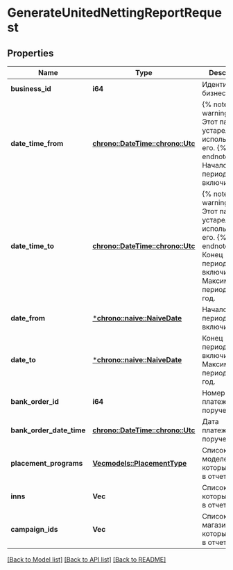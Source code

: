 # GenerateUnitedNettingReportRequest

## Properties
Name | Type | Description | Notes
------------ | ------------- | ------------- | -------------
**business_id** | **i64** | Идентификатор бизнеса. | 
**date_time_from** | [**chrono::DateTime::<chrono::Utc>**](DateTime.md) | {% note warning \"\" %}  Этот параметр устарел. Не используйте его.  {% endnote %}  Начало периода, включительно.  | [optional] [default to None]
**date_time_to** | [**chrono::DateTime::<chrono::Utc>**](DateTime.md) | {% note warning \"\" %}  Этот параметр устарел. Не используйте его.  {% endnote %}  Конец периода, включительно. Максимальный период — 1 год.  | [optional] [default to None]
**date_from** | [***chrono::naive::NaiveDate**](date.md) | Начало периода, включительно. | [optional] [default to None]
**date_to** | [***chrono::naive::NaiveDate**](date.md) | Конец периода, включительно. Максимальный период — 1 год. | [optional] [default to None]
**bank_order_id** | **i64** | Номер платежного поручения. | [optional] [default to None]
**bank_order_date_time** | [**chrono::DateTime::<chrono::Utc>**](DateTime.md) | Дата платежного поручения. | [optional] [default to None]
**placement_programs** | [**Vec<models::PlacementType>**](PlacementType.md) | Список моделей, которые нужны в отчете.  | [optional] [default to None]
**inns** | **Vec<String>** | Список ИНН, которые нужны в отчете. | [optional] [default to None]
**campaign_ids** | **Vec<i64>** | Список магазинов, которые нужны в отчете. | [optional] [default to None]

[[Back to Model list]](../README.md#documentation-for-models) [[Back to API list]](../README.md#documentation-for-api-endpoints) [[Back to README]](../README.md)


